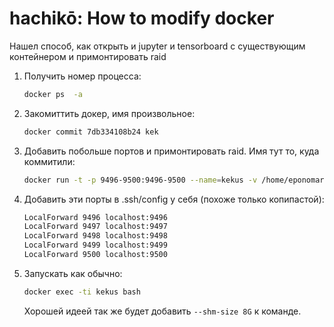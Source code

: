# hachikō: How to modify docker

Нашел способ, как открыть и jupyter и tensorboard с существующим контейнером и примонтировать raid

1. Получить номер процесса:
    ```bash
    docker ps  -a
    ```

2. Закомиттить докер, имя произвольное:
    ```bash
    docker commit 7db334108b24 kek
    ```

4. Добавить побольше портов и примонтировать raid. Имя тут то, куда коммитили:
    ```bash
    docker run -t -p 9496-9500:9496-9500 --name=kekus -v /home/eponomarev/kek:/workspace -v /raid/data/eponomarev/:/mnt kek
    ```

5. Добавить эти порты в .ssh/config у себя (похоже только копипастой):
    ```bash
    LocalForward 9496 localhost:9496
    LocalForward 9497 localhost:9497
    LocalForward 9498 localhost:9498
    LocalForward 9499 localhost:9499
    LocalForward 9500 localhost:9500
    ```
    
6. Запускать как обычно:
    ```bash
    docker exec -ti kekus bash
   ```
   
   Хорошей идеей так же будет добавить `--shm-size 8G` к команде.
